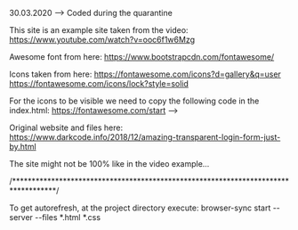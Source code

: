 30.03.2020  --> Coded during the quarantine


This site is an example site taken from the video: https://www.youtube.com/watch?v=ooc6f1w6Mzg

Awesome font from here: https://www.bootstrapcdn.com/fontawesome/

Icons taken from here: https://fontawesome.com/icons?d=gallery&q=user
					https://fontawesome.com/icons/lock?style=solid

For the icons to be visible we need to copy the following code in the index.html:
		https://fontawesome.com/start  --> <script defer src="https://use.fontawesome.com/releases/v5.0.6/js/all.js"></script>


Original website and files here: https://www.darkcode.info/2018/12/amazing-transparent-login-form-just-by.html


The site might not be 100% like in the video example...

/***********************************************************************************/

To get autorefresh, at the project directory execute:
	browser-sync start --server --files *.html *.css
